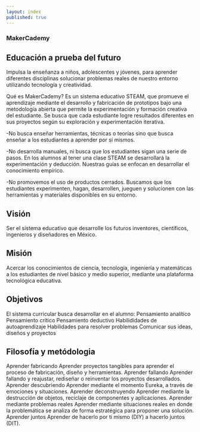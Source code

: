 ```yaml
---
layout: index
published: true
---
```


### MakerCademy 

## Educación a prueba del futuro

Impulsa la enseñanza a niños, adolescentes y jóvenes, para aprender diferentes disciplinas solucionar problemas reales de nuestro entorno utilizando tecnología y creatividad.

Qué es MakerCademy?
Es un sistema educativo STEAM, que promueve el aprendizaje mediante el desarrollo y fabricación de prototipos bajo una metodología abierta que permite la experimentación y formación creativa del estudiante. Se busca que cada estudiante logre resultados diferentes en sus proyectos según su exploración y experimentación iterativa.  

-No busca enseñar herramientas, técnicas o teorías sino que busca enseñar a los estudiantes a aprender por sí mismos.

-No desarrolla manuales, ni busca que los estudiantes sigan una serie de pasos. En los alumnos al tener una clase STEAM se desarrollará la experimentación y deducción. Nuestras guías se enfocan en desarrollar el conocimiento empírico.

-No promovemos el uso de productos cerrados. Buscamos que los estudiantes experimenten, hagan, desarrollen, jueguen y solucionen con las herramientas y materiales disponibles en su entorno.

## Visión
Ser el sistema educativo que desarrolle los futuros inventores, científicos, ingenieros y diseñadores en México.

## Misión
Acercar los conocimientos de ciencía, tecnología, ingeniería y matemáticas a los estudiantes de nivel básico y medio superior, mediante una plataforma tecnológica educativa.

## Objetivos
El sistema curricular busca desarrollar en el alumno:
Pensamiento analítico
Pensamiento crítico
Pensamiento deductivo
Habilididades de autoaprendizaje
Habilidades para resolver problemas
Comunicar sus ideas, diseños y proyectos

## Filosofía y metódologia
Aprender fabricando
Aprender proyectos tangibles para aprender el proceso de fabricación, diseño y herramientas.
Aprender fallando
Aprender fallando y reajustar, rediseñar o reinventar los proyectos desarrollados.
Aprender descubriendo
Aprender mediante el momento Eureka, a través de emociones y situaciones.
Aprender deconstruyendo
Aprender mediante la destrucción de objetos, reciclaje de componentes y aplicaciones.
Aprender mediante problemas reales
Aprender mediante situaciones reales en donde la problemática se analiza de forma estratégica para proponer una solución.
Aprender juntos
Aprender de hacerlo por ti mismo (DIY) a hacerlo juntos (DIT).

